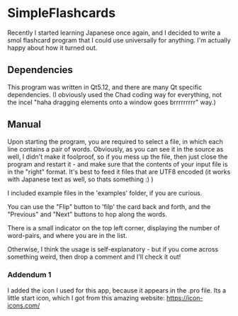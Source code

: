 # SimpleFlashcards

Recently I started learning Japanese once again, and I decided to write a smol flashcard program that I could use universally for anything. I'm actually happy about how it turned out. 

## Dependencies

This program was written in Qt5.12, and there are many Qt specific dependencies. (I obviously used the Chad coding way for everything, not the incel "haha dragging elements onto a window goes brrrrrrrrr" way.)

## Manual

Upon starting the program, you are required to select a file, in which each line contains a pair of words. Obviously, as you can see it in the source as well, I didn't make it foolproof, so if you mess up the file, then just close the program and restart it - and make sure that the contents of your input file is in the "right" format. It's best to feed it files that are UTF8 encoded (it works with Japanese text as well, so thats something :) )

I included example files in the 'examples' folder, if you are curious.

You can use the "Flip" button to 'filp' the card back and forth, and the "Previous" and "Next" buttons to hop along the words. 

There is a small indicator on the top left corner, displaying the number of word-pairs, and where you are in the list. 

Otherwise, I think the usage is self-explanatory - but if you come across something weird, then drop a comment and I'll check it out!

### Addendum 1

I added the icon I used for this app, because it appears in the .pro file. Its a little start icon, which I got from this amazing website: https://icon-icons.com/
